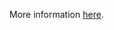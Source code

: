 More information [here](https://docs.prismacloud.io/en/enterprise-edition/policy-reference/kubernetes-policies/kubernetes-policy-index/ensure-minimized-wildcard-use-in-roles-and-clusterroles).
